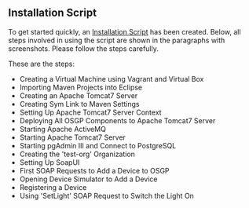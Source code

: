 ## Installation Script

To get started quickly, an [Installation Script](https://github.com/OSGP/Config) has been created.
Below, all steps involved in using the script are shown in the paragraphs with screenshots.
Please follow the steps carefully.

These are the steps:
- Creating a Virtual Machine using Vagrant and Virtual Box
- Importing Maven Projects into Eclipse
- Creating an Apache Tomcat7 Server
- Creating Sym Link to Maven Settings
- Setting Up Apache Tomcat7 Server Context
- Deploying All OSGP Components to Apache Tomcat7 Server
- Starting Apache ActiveMQ
- Starting Apache Tomcat7 Server
- Starting pgAdmin III and Connect to PostgreSQL
- Creating the 'test-org' Organization
- Setting Up SoapUI
- First SOAP Requests to Add a Device to OSGP
- Opening Device Simulator to Add a Device
- Registering a Device
- Using 'SetLight' SOAP Request to Switch the Light On
